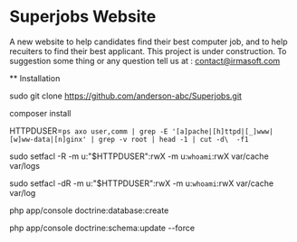 Superjobs Website
=================

A new website to help candidates find their best computer job, and to help recuiters to find their best applicant.
This project is under construction.
To suggestion some thing or any question tell us at : contact@irmasoft.com

** Installation 

sudo git clone https://github.com/anderson-abc/Superjobs.git

composer install

HTTPDUSER=`ps axo user,comm | grep -E '[a]pache|[h]ttpd|[_]www|[w]ww-data|[n]ginx' | grep -v root | head -1 | cut -d\  -f1`

sudo setfacl -R -m u:"$HTTPDUSER":rwX -m u:`whoami`:rwX var/cache var/logs

sudo setfacl -dR -m u:"$HTTPDUSER":rwX -m u:`whoami`:rwX var/cache var/log

php app/console doctrine:database:create

php app/console doctrine:schema:update --force
